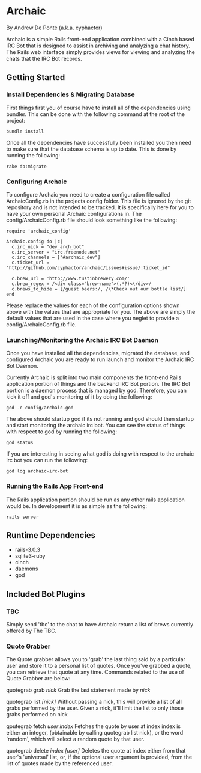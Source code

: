 # Archaic #

By Andrew De Ponte (a.k.a. cyphactor)

Archaic is a simple Rails front-end application combined with a Cinch based
IRC Bot that is designed to assist in archiving and analyzing a chat history.
The Rails web interface simply provides views for viewing and analyzing the
chats that the IRC Bot records.

## Getting Started ##

### Install Dependencies & Migrating Database ###

First things first you of course have to install all of the dependencies
using bundler. This can be done with the following command at the root of
the project:

    bundle install
    
Once all the dependencies have successfully been installed you then need to
make sure that the database schema is up to date. This is done by running the
following:

    rake db:migrate
    
### Configuring Archaic ###

To configure Archaic you need to create a configuration file called
ArchaicConfig.rb in the projects config folder. This file is ignored by the
git repository and is not intended to be tracked. It is specifically here
for you to have your own personal Archaic configurations in. The
config/ArchaicConfig.rb file should look something like the following:

    require 'archaic_config'

    Archaic.config do |c|
      c.irc_nick = "dev_arch_bot"
      c.irc_server = "irc.freenode.net"
      c.irc_channels = ["#archaic_dev"]
      c.ticket_url = "http://github.com/cyphactor/archaic/issues#issue/:ticket_id"

      c.brew_url = 'http://www.tustinbrewery.com/'
      c.brew_regex = /<div class="brew-name">(.*?)<\/div>/
      c.brews_to_hide = [/guest beers:/, /\*Check out our bottle list/]
    end

Please replace the values for each of the configuration options shown above
with the values that are appropriate for you. The above are simply the default
values that are used in the case where you neglet to provide a
config/ArchaicConfig.rb file.

### Launching/Monitoring the Archaic IRC Bot Daemon ###

Once you have installed all the dependencies, migrated the database, and
configured Archaic you are ready to run launch and monitor the Archaic IRC
Bot Daemon.

Currently Archaic is split into two main components the front-end Rails
application portion of things and the backend IRC Bot portion. The IRC Bot
portion is a daemon process that is managed by god. Therefore, you can kick
it off and god's monitoring of it by doing the following:

    god -c config/archaic.god
    
The above should startup god if its not running and god should then startup
and start monitoring the archaic irc bot. You can see the status of things
with respect to god by running the following:

    god status
    
If you are interesting in seeing what god is doing with respect to the archaic
irc bot you can run the following:

    god log archaic-irc-bot

### Running the Rails App Front-end ###

The Rails application portion should be run as any other rails application
would be. In development it is as simple as the following:

    rails server

## Runtime Dependencies ##

* rails-3.0.3
* sqlite3-ruby
* cinch
* daemons
* god

## Included Bot Plugins ##

### TBC ###

Simply send 'tbc' to the chat to have Archaic return a list of brews currently offered by The TBC.

### Quote Grabber ###

The Quote grabber allows you to 'grab' the last thing said by a particular user and store it to a 
personal list of quotes.  Once you've grabbed a quote, you can retrieve that quote at any time.
Commands related to the use of Quote Grabber are below:

quotegrab grab *nick*
Grab the last statement made by *nick*

quotegrab list *[nick]*
Without passing a nick, this will provide a list of all grabs performed by the user. Given a nick, it'll limit the list to only those grabs performed on nick

qoutegrab fetch *user index*
Fetches the quote by user at index index is either an integer, (obtainable by calling quotegrab list nick), or the word 'random', which will select a random quote by that user.

quotegrab delete *index [user]*
Deletes the quote at index either from that user's 'universal' list, or, if the optional user argument is provided, from the list of quotes made by the referenced user.